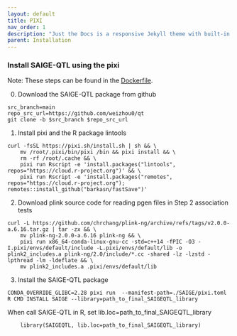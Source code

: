 ```yaml
---
layout: default
title: PIXI
nav_order: 1
description: "Just the Docs is a responsive Jekyll theme with built-in search that is easily customizable and hosted on GitHub Pages."
parent: Installation
---
```


###  Install SAIGE-QTL using the pixi


Note: These steps can be found in the [Dockerfile](https://github.com/weizhou0/qtl/blob/main/docker/Dockerfile).


0. Download the SAIGE-QTL package from github

```
src_branch=main
repo_src_url=https://github.com/weizhou0/qt
git clone -b $src_branch $repo_src_url

```

1. Install pixi and the R package lintools
```
curl -fsSL https://pixi.sh/install.sh | sh && \
    mv /root/.pixi/bin/pixi /bin && pixi install && \
    rm -rf /root/.cache && \
    pixi run Rscript -e 'install.packages("lintools", repos="https://cloud.r-project.org")' && \
    pixi run Rscript -e 'install.packages("remotes", repos="https://cloud.r-project.org"); remotes::install_github("barkasn/fastSave")'
```

2. Download plink source code for reading pgen files in Step 2 association tests
```
curl -L https://github.com/chrchang/plink-ng/archive/refs/tags/v2.0.0-a.6.16.tar.gz | tar -zx && \
    mv plink-ng-2.0.0-a.6.16 plink-ng && \
    pixi run x86_64-conda-linux-gnu-cc -std=c++14 -fPIC -O3 -I.pixi/envs/default/include -L.pixi/envs/default/lib -o plink2_includes.a plink-ng/2.0/include/*.cc -shared -lz -lzstd -lpthread -lm -ldeflate && \
    mv plink2_includes.a .pixi/envs/default/lib
```

3. Install the SAIGE-QTL package

```
CONDA_OVERRIDE_GLIBC=2.28 pixi run  --manifest-path=./SAIGE/pixi.toml  R CMD INSTALL SAIGE --library=path_to_final_SAIGEQTL_library

```

When call SAIGE-QTL in R, set lib.loc=path_to_final_SAIGEQTL_library


```
    library(SAIGEQTL, lib.loc=path_to_final_SAIGEQTL_library)
```
